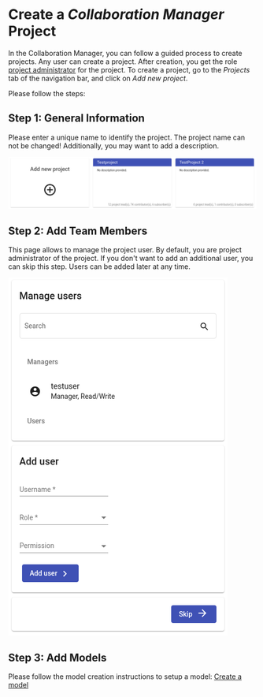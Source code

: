 <!--
 ~ SPDX-FileCopyrightText: Copyright DB InfraGO AG and contributors
 ~ SPDX-License-Identifier: Apache-2.0
 -->

# Create a _Collaboration Manager_ Project

In the Collaboration Manager, you can follow a guided process to create
projects. Any user can create a project. After creation, you get the role
[project administrator](../../projects/roles.md) for the project. To create a
project, go to the _Projects_ tab of the navigation bar, and click on _Add new
project_.

Please follow the steps:

## Step 1: General Information

Please enter a unique name to identify the project. The project name can not be
changed! Additionally, you may want to add a description.

![Step 1: General information](./step-1.png)

## Step 2: Add Team Members

This page allows to manage the project user. By default, you are project
administrator of the project. If you don't want to add an additional user, you
can skip this step. Users can be added later at any time.

![Step 2: Team members](./step-2.png)

## Step 3: Add Models

Please follow the model creation instructions to setup a model:
[Create a model](../models/create.md)
